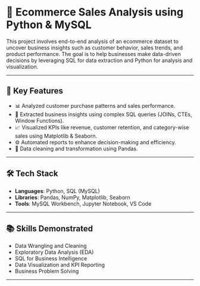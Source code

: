 # 🛒 Ecommerce Sales Analysis using Python & MySQL

This project involves end-to-end analysis of an ecommerce dataset to uncover business insights such as customer behavior, sales trends, and product performance. The goal is to help businesses make data-driven decisions by leveraging SQL for data extraction and Python for analysis and visualization.

---

## 📌 Key Features

- 📊 Analyzed customer purchase patterns and sales performance.
- 🧠 Extracted business insights using complex SQL queries (JOINs, CTEs, Window Functions).
- 📈 Visualized KPIs like revenue, customer retention, and category-wise sales using Matplotlib & Seaborn.
- ⚙️ Automated reports to enhance decision-making and efficiency.
- 💾 Data cleaning and transformation using Pandas.

---

## 🛠️ Tech Stack

- **Languages**: Python, SQL (MySQL)
- **Libraries**: Pandas, NumPy, Matplotlib, Seaborn
- **Tools**: MySQL Workbench, Jupyter Notebook, VS Code

---

## 📚 Skills Demonstrated

- Data Wrangling and Cleaning  
- Exploratory Data Analysis (EDA)  
- SQL for Business Intelligence  
- Data Visualization and KPI Reporting  
- Business Problem Solving  

---

